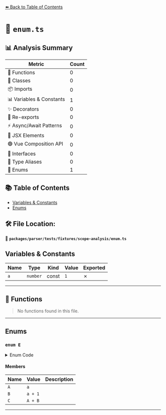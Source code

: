 [⬅️ Back to Table of Contents](../../../../../index.md)

# 📄 `enum.ts`

## 📊 Analysis Summary

| Metric | Count |
|--------|-------|
| 🔧 Functions | 0 |
| 🧱 Classes | 0 |
| 📦 Imports | 0 |
| 📊 Variables & Constants | 1 |
| ✨ Decorators | 0 |
| 🔄 Re-exports | 0 |
| ⚡ Async/Await Patterns | 0 |
| 💠 JSX Elements | 0 |
| 🟢 Vue Composition API | 0 |
| 📐 Interfaces | 0 |
| 📑 Type Aliases | 0 |
| 🎯 Enums | 1 |

## 📚 Table of Contents

- [Variables & Constants](#variables-constants)
- [Enums](#enums)

## 🛠️ File Location:
📂 **`packages/parser/tests/fixtures/scope-analysis/enum.ts`**

## Variables & Constants

| Name | Type | Kind | Value | Exported |
|------|------|------|-------|----------|
| `a` | `number` | const | `1` | ✗ |


---

## 🔧 Functions

> No functions found in this file.


---

## Enums

### `enum E`

<details><summary>Enum Code</summary>

```ts
enum E {
  A = a,
  B = a + 1,
  C = A + B,
}
```
</details>

#### Members

| Name | Value | Description |
|------|-------|-------------|
| `A` | `a` |  |
| `B` | `a + 1` |  |
| `C` | `A + B` |  |


---